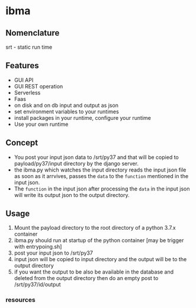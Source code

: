 # ibma
## Nomenclature
srt - static run time

## Features
- GUI API
- GUI REST operation
- Serverless
- Faas
- on disk and on db input and output as json
- set environment variables to your runtimes
- install packages in your runtime, configure your runtime
- Use your own runtime

## Concept
- You post your input json data to <server>/srt/py37 and that will be copied to payload/py37/input directory by the django server.
- the ibma.py which watches the input directory reads the input json file as soon as it arrvives, passes the `data` to the `function` mentioned in the input json.
- The `function` in the input json after processing the `data` in the input json will write its output json to the output directory.


## Usage
1. Mount the payload directory to the root directory of a python 3.7.x container
2. ibma.py should run at startup of the python container [may be trigger with entrypoing.sh]
3. post your input json to <server>/srt/py37
4. input json will be copied to input directory and the output will be to the output directory
5. if you want the output to be also be available in the database and deleted from the output directory then do an empty post to <server>/srt/py37/id/output


### resources